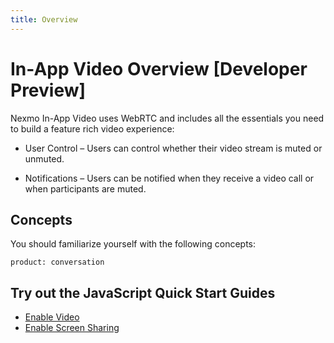 ```yaml
---
title: Overview
---
```


# In-App Video Overview [Developer Preview]

Nexmo In-App Video uses WebRTC and includes all the essentials you need to build a feature rich video experience:

- User Control – Users can control whether their video stream is muted or unmuted.

- Notifications  – Users can be notified when they receive a video call or when participants are muted.

## Concepts

You should familiarize yourself with the following concepts:

```concept_list
product: conversation
```

## Try out the JavaScript Quick Start Guides

* [Enable Video](/stitch/in-app-video/guides/enable-video/javascript)
* [Enable Screen Sharing](/stitch/in-app-video/guides/enable-screenshare/javascript)
